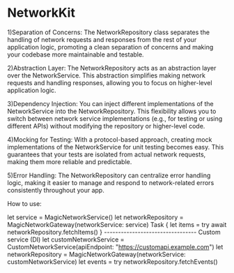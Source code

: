 # NetworkKit

1)Separation of Concerns: The NetworkRepository class separates the handling of network requests and responses from the rest of your application logic, promoting a clean separation of concerns and making your codebase more maintainable and testable.

2)Abstraction Layer: The NetworkRepository acts as an abstraction layer over the NetworkService. This abstraction simplifies making network requests and handling responses, allowing you to focus on higher-level application logic.

3)Dependency Injection: You can inject different implementations of the NetworkService into the NetworkRepository. This flexibility allows you to switch between network service implementations (e.g., for testing or using different APIs) without modifying the repository or higher-level code.

4)Mocking for Testing: With a protocol-based approach, creating mock implementations of the NetworkService for unit testing becomes easy. This guarantees that your tests are isolated from actual network requests, making them more reliable and predictable.

5)Error Handling: The NetworkRepository can centralize error handling logic, making it easier to manage and respond to network-related errors consistently throughout your app.

How to use:

 let service = MagicNetworkService()
 let networkRepository = MagicNetworkGateway(networkService: service)
  Task {
    let items = try await networkRepository.fetchItems()
  }
--------------------------------- Custom service (DI)
let customNetworkService = CustomNetworkService(apiEndpoint: "https://customapi.example.com")
 let networkRepository = MagicNetworkGateway(networkService: customNetworkService)
 let events = try networkRepository.fetchEvents()
